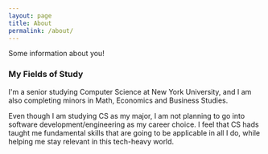 ```yaml
---
layout: page
title: About
permalink: /about/
---
```


Some information about you!

### My Fields of Study

I'm a senior studying Computer Science at New York University, and I am also completing minors in Math, Economics and Business Studies. 

Even though I am studying CS as my major, I am not planning to go into software development/engineering as my career choice. I feel that CS hads taught me fundamental skills that are going to be applicable in all I do, while helping me stay relevant in this tech-heavy world. 


